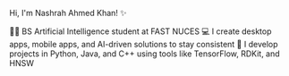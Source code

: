 Hi, I'm Nashrah Ahmed Khan! ✨

  👩‍💻 BS Artificial Intelligence student at FAST NUCES                                                                                                                                                                     💻 I create desktop apps, mobile apps, and AI-driven solutions to stay consistent                                                                                                                                       🧠 I develop projects in Python, Java, and C++ using tools like TensorFlow, RDKit, and HNSW
